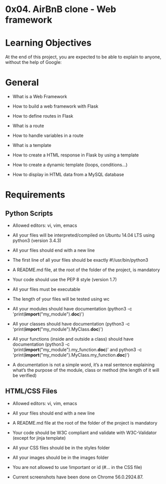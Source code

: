 # 0x04. AirBnB clone - Web framework
# Learning Objectives
At the end of this project, you are expected to be able to explain to anyone, without the help of Google:

# General

* What is a Web Framework

* How to build a web framework with Flask

* How to define routes in Flask

* What is a route

* How to handle variables in a route

* What is a template

* How to create a HTML response in Flask by using a template

* How to create a dynamic template (loops, conditions…)

* How to display in HTML data from a MySQL database
# Requirements
## Python Scripts

* Allowed editors: vi, vim, emacs

* All your files will be interpreted/compiled on Ubuntu 14.04 LTS using python3 (version 3.4.3)

* All your files should end with a new line

* The first line of all your files should be exactly #!/usr/bin/python3

* A README.md file, at the root of the folder of the project, is mandatory

* Your code should use the PEP 8 style (version 1.7)

* All your files must be executable

* The length of your files will be tested using wc

* All your modules should have documentation (python3 -c 'print(__import__("my_module").__doc__)')

* All your classes should have documentation (python3 -c 'print(__import__("my_module").MyClass.__doc__)')

* All your functions (inside and outside a class) should have documentation (python3 -c 'print(__import__("my_module").my_function.__doc__)' and python3 -c 'print(__import__("my_module").MyClass.my_function.__doc__)')

* A documentation is not a simple word, it’s a real sentence explaining what’s the purpose of the module, class or method (the length of it will be verified)
## HTML/CSS Files

* Allowed editors: vi, vim, emacs

* All your files should end with a new line

* A README.md file at the root of the folder of the project is mandatory

* Your code should be W3C compliant and validate with W3C-Validator (except for jinja template)

* All your CSS files should be in the styles folder

* All your images should be in the images folder

* You are not allowed to use !important or id (#... in the CSS file)

* Current screenshots have been done on Chrome 56.0.2924.87.